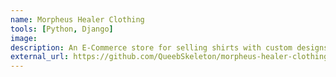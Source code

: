 ```yaml
---
name: Morpheus Healer Clothing
tools: [Python, Django]
image:
description: An E-Commerce store for selling shirts with custom designs, made with Django.
external_url: https://github.com/QueebSkeleton/morpheus-healer-clothing
---
```


